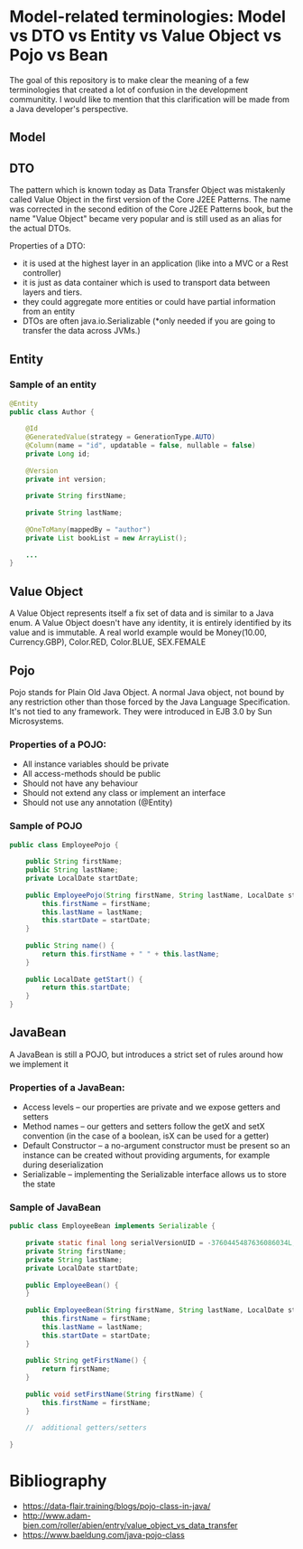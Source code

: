 # Model-related terminologies: Model vs DTO vs Entity vs Value Object vs Pojo vs Bean

The goal of this repository is to make clear the meaning of a few terminologies that created a lot of confusion in the development communitity. 
I would like to mention that this clarification will be made from a Java developer's perspective.

## Model

## DTO
The pattern which is known today as Data Transfer Object was mistakenly called Value Object in the first version of the Core J2EE Patterns. The name was corrected in the second edition of the Core J2EE Patterns book, but the name "Value Object" became very popular and is still used as an alias for the actual DTOs.

Properties of a DTO:
* it is used at the highest layer in an application (like into a MVC or a Rest controller)  
* it is just as data container which is used to transport data between layers and tiers.
* they could aggregate more entities or could have partial information from an entity
* DTOs are often java.io.Serializable (*only needed if you are going to transfer the data across JVMs.)

## Entity

### Sample of an entity

```java
@Entity
public class Author {
 
    @Id
    @GeneratedValue(strategy = GenerationType.AUTO)
    @Column(name = "id", updatable = false, nullable = false)
    private Long id;
 
    @Version
    private int version;
 
    private String firstName;
 
    private String lastName;
     
    @OneToMany(mappedBy = "author")
    private List bookList = new ArrayList();
 
    ...
}
```

## Value Object

A Value Object represents itself a fix set of data and is similar to a Java enum. A Value Object doesn't have any identity, it is entirely identified by its value and is immutable. A real world example would be Money(10.00, Currency.GBP), Color.RED, Color.BLUE, SEX.FEMALE 

## Pojo

Pojo stands for Plain Old Java Object. 
A normal Java object, not bound by any restriction other than those forced by the Java Language Specification. It's not tied to any framework. They were introduced in EJB 3.0 by Sun Microsystems.

### Properties of a POJO:
* All instance variables should be private
* All access-methods should be public
* Should not have any behaviour
* Should not extend any class or implement an interface
* Should not use any annotation (@Entity)

### Sample of POJO
```java
public class EmployeePojo {
 
    public String firstName;
    public String lastName;
    private LocalDate startDate;
 
    public EmployeePojo(String firstName, String lastName, LocalDate startDate) {
        this.firstName = firstName;
        this.lastName = lastName;
        this.startDate = startDate;
    }
 
    public String name() {
        return this.firstName + " " + this.lastName;
    }
 
    public LocalDate getStart() {
        return this.startDate;
    }
}
```

## JavaBean

A JavaBean is still a POJO, but introduces a strict set of rules around how we implement it

### Properties of a JavaBean:
* Access levels – our properties are private and we expose getters and setters
* Method names – our getters and setters follow the getX and setX convention (in the case of a boolean, isX can be used for a getter)
* Default Constructor – a no-argument constructor must be present so an instance can be created without providing arguments, for example during deserialization
* Serializable – implementing the Serializable interface allows us to store the state

### Sample of JavaBean
```java
public class EmployeeBean implements Serializable {
 
    private static final long serialVersionUID = -3760445487636086034L;
    private String firstName;
    private String lastName;
    private LocalDate startDate;
 
    public EmployeeBean() {
    }
 
    public EmployeeBean(String firstName, String lastName, LocalDate startDate) {
        this.firstName = firstName;
        this.lastName = lastName;
        this.startDate = startDate;
    }
 
    public String getFirstName() {
        return firstName;
    }
 
    public void setFirstName(String firstName) {
        this.firstName = firstName;
    }
 
    //  additional getters/setters
 
}
```

# Bibliography
* https://data-flair.training/blogs/pojo-class-in-java/
* http://www.adam-bien.com/roller/abien/entry/value_object_vs_data_transfer
* https://www.baeldung.com/java-pojo-class
